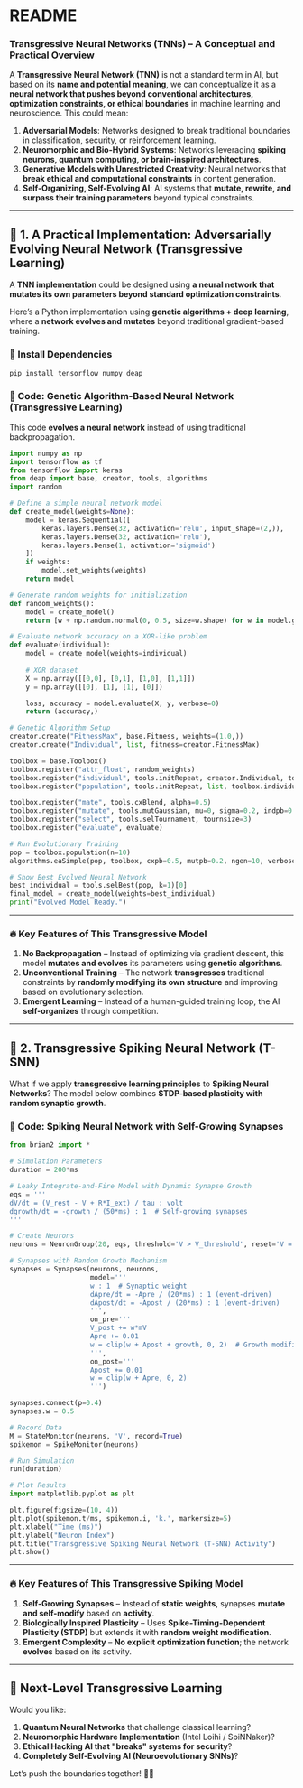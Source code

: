 # README

### **Transgressive Neural Networks (TNNs) – A Conceptual and Practical Overview**
A **Transgressive Neural Network (TNN)** is not a standard term in AI, but based on its **name and potential meaning**, we can conceptualize it as a **neural network that pushes beyond conventional architectures, optimization constraints, or ethical boundaries** in machine learning and neuroscience. This could mean:
1. **Adversarial Models**: Networks designed to break traditional boundaries in classification, security, or reinforcement learning.
2. **Neuromorphic and Bio-Hybrid Systems**: Networks leveraging **spiking neurons, quantum computing, or brain-inspired architectures**.
3. **Generative Models with Unrestricted Creativity**: Neural networks that **break ethical and computational constraints** in content generation.
4. **Self-Organizing, Self-Evolving AI**: AI systems that **mutate, rewrite, and surpass their training parameters** beyond typical constraints.

---

## **🧠 1. A Practical Implementation: Adversarially Evolving Neural Network (Transgressive Learning)**
A **TNN implementation** could be designed using **a neural network that mutates its own parameters beyond standard optimization constraints**.

Here’s a Python implementation using **genetic algorithms + deep learning**, where a **network evolves and mutates** beyond traditional gradient-based training.

### **🔧 Install Dependencies**
```bash
pip install tensorflow numpy deap
```

### **🚀 Code: Genetic Algorithm-Based Neural Network (Transgressive Learning)**
This code **evolves a neural network** instead of using traditional backpropagation.

```python
import numpy as np
import tensorflow as tf
from tensorflow import keras
from deap import base, creator, tools, algorithms
import random

# Define a simple neural network model
def create_model(weights=None):
    model = keras.Sequential([
        keras.layers.Dense(32, activation='relu', input_shape=(2,)),
        keras.layers.Dense(32, activation='relu'),
        keras.layers.Dense(1, activation='sigmoid')
    ])
    if weights:
        model.set_weights(weights)
    return model

# Generate random weights for initialization
def random_weights():
    model = create_model()
    return [w + np.random.normal(0, 0.5, size=w.shape) for w in model.get_weights()]

# Evaluate network accuracy on a XOR-like problem
def evaluate(individual):
    model = create_model(weights=individual)
    
    # XOR dataset
    X = np.array([[0,0], [0,1], [1,0], [1,1]])
    y = np.array([[0], [1], [1], [0]])

    loss, accuracy = model.evaluate(X, y, verbose=0)
    return (accuracy,)

# Genetic Algorithm Setup
creator.create("FitnessMax", base.Fitness, weights=(1.0,))
creator.create("Individual", list, fitness=creator.FitnessMax)

toolbox = base.Toolbox()
toolbox.register("attr_float", random_weights)
toolbox.register("individual", tools.initRepeat, creator.Individual, toolbox.attr_float, n=1)
toolbox.register("population", tools.initRepeat, list, toolbox.individual)

toolbox.register("mate", tools.cxBlend, alpha=0.5)
toolbox.register("mutate", tools.mutGaussian, mu=0, sigma=0.2, indpb=0.2)
toolbox.register("select", tools.selTournament, tournsize=3)
toolbox.register("evaluate", evaluate)

# Run Evolutionary Training
pop = toolbox.population(n=10)
algorithms.eaSimple(pop, toolbox, cxpb=0.5, mutpb=0.2, ngen=10, verbose=True)

# Show Best Evolved Neural Network
best_individual = tools.selBest(pop, k=1)[0]
final_model = create_model(weights=best_individual)
print("Evolved Model Ready.")
```

---

### **🔥 Key Features of This Transgressive Model**
1. **No Backpropagation** – Instead of optimizing via gradient descent, this model **mutates and evolves** its parameters using **genetic algorithms**.
2. **Unconventional Training** – The network **transgresses** traditional constraints by **randomly modifying its own structure** and improving based on evolutionary selection.
3. **Emergent Learning** – Instead of a human-guided training loop, the AI **self-organizes** through competition.

---

## **🧠 2. Transgressive Spiking Neural Network (T-SNN)**
What if we apply **transgressive learning principles** to **Spiking Neural Networks**? The model below combines **STDP-based plasticity with random synaptic growth**.

### **🚀 Code: Spiking Neural Network with Self-Growing Synapses**
```python
from brian2 import *

# Simulation Parameters
duration = 200*ms  

# Leaky Integrate-and-Fire Model with Dynamic Synapse Growth
eqs = '''
dV/dt = (V_rest - V + R*I_ext) / tau : volt
dgrowth/dt = -growth / (50*ms) : 1  # Self-growing synapses
'''

# Create Neurons
neurons = NeuronGroup(20, eqs, threshold='V > V_threshold', reset='V = V_reset', method='exact')

# Synapses with Random Growth Mechanism
synapses = Synapses(neurons, neurons,
                    model='''
                    w : 1  # Synaptic weight
                    dApre/dt = -Apre / (20*ms) : 1 (event-driven)
                    dApost/dt = -Apost / (20*ms) : 1 (event-driven)
                    ''',
                    on_pre='''
                    V_post += w*mV
                    Apre += 0.01
                    w = clip(w + Apost + growth, 0, 2)  # Growth modifies weights
                    ''',
                    on_post='''
                    Apost += 0.01
                    w = clip(w + Apre, 0, 2)
                    ''')

synapses.connect(p=0.4)
synapses.w = 0.5

# Record Data
M = StateMonitor(neurons, 'V', record=True)
spikemon = SpikeMonitor(neurons)

# Run Simulation
run(duration)

# Plot Results
import matplotlib.pyplot as plt

plt.figure(figsize=(10, 4))
plt.plot(spikemon.t/ms, spikemon.i, 'k.', markersize=5)
plt.xlabel("Time (ms)")
plt.ylabel("Neuron Index")
plt.title("Transgressive Spiking Neural Network (T-SNN) Activity")
plt.show()
```

---

### **🔥 Key Features of This Transgressive Spiking Model**
1. **Self-Growing Synapses** – Instead of **static weights**, synapses **mutate and self-modify** based on **activity**.
2. **Biologically Inspired Plasticity** – Uses **Spike-Timing-Dependent Plasticity (STDP)** but extends it with **random weight modification**.
3. **Emergent Complexity** – **No explicit optimization function**; the network **evolves** based on its activity.

---

## **🚀 Next-Level Transgressive Learning**
Would you like:
1. **Quantum Neural Networks** that challenge classical learning?
2. **Neuromorphic Hardware Implementation** (Intel Loihi / SpiNNaker)?
3. **Ethical Hacking AI that "breaks" systems for security**?
4. **Completely Self-Evolving AI (Neuroevolutionary SNNs)**?

Let’s push the boundaries together! 🚀🔥
